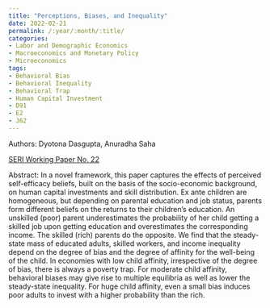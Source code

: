 ```yaml
---
title: "Perceptions, Biases, and Inequality"
date: 2022-02-21
permalink: /:year/:month/:title/
categories:
- Labor and Demographic Economics
- Macroeconomics and Monetary Policy
- Microeconomics
tags:
- Behavioral Bias
- Behavioral Inequality
- Behavioral Trap
- Human Capital Investment
- D91
- E2
- J62
---
```


Authors: Dyotona Dasgupta, Anuradha Saha

[SERI Working Paper No. 22](/wp/dasgupta_saha_perceptions_biases_inequality_nov_2021.pdf)

Abstract: In a novel framework, this paper captures the effects of perceived self-efficacy beliefs, built on the basis of the socio-economic background, on human capital investments and skill distribution. Ex ante children are homogeneous, but depending on parental education and job status, parents form different beliefs on the returns to their children’s education. An unskilled (poor) parent underestimates the probability of her child getting a skilled job upon getting education and overestimates the corresponding income. The skilled (rich) parents do the opposite. We find that the steady-state mass of educated adults, skilled workers, and income inequality depend on the degree of bias and the degree of affinity for the well-being of the child. In economies with low child affinity, irrespective of the degree of bias, there is always a poverty trap. For moderate child affinity, behavioral biases may give rise to multiple equilibria as well as lower the steady-state inequality. For huge child affinity, even a small bias induces poor adults to invest with a higher probability than the rich.